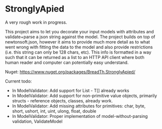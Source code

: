 # StronglyApied

A very rough work in progress.

This project aims to let you decorate your input models with attributes and validate+parse a json string against the model. The project builds on top of newtonsoft.json, however it aims to provide much more detail as to what went wrong with fitting the data to the model and also provide restrictions (i.e. this string can only be 128 chars, etc). This info is formatted in a way such that it can be returned as a list to an HTTP API client where both human reader and computer can potentially easy understand.

Nuget:
https://www.nuget.org/packages/BreadTh.StronglyApied/

Current todo:
* In ModelValidator: Add support for List<T> - T[] already works
* In ModelValidator: Add support for non-primitive value objects, primarily structs - reference objects, classes, already work.
* In ModelValidator: Add missing attributes for primitives: char, byte, short, ushort, int, uint, ulong, float, double
* In ModelValidator: Proper implementation of model-without-parsing validation, ValidateModel<T>